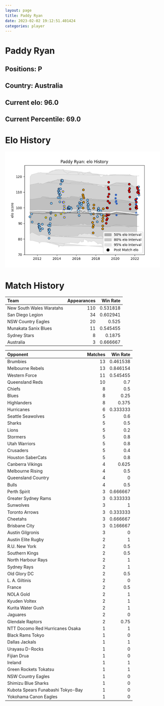 ```yaml
---  
layout: page  
title: Paddy Ryan  
date: 2023-02-02 19:12:51.401424  
categories: player  
---
```

# Paddy Ryan

## Positions: P

## Country: Australia

## Current elo: 96.0

## Current Percentile: 69.0

# Elo History


![elo history](history_PaddyRyan.png)
# Match History


| Team                     |   Appearances |   Win Rate |
|:-------------------------|--------------:|-----------:|
| New South Wales Waratahs |           110 |   0.531818 |
| San Diego Legion         |            34 |   0.602941 |
| NSW Country Eagles       |            20 |   0.525    |
| Munakata Sanix Blues     |            11 |   0.545455 |
| Sydney Stars             |             8 |   0.1875   |
| Australia                |             3 |   0.666667 |

| Opponent                          |   Matches |   Win Rate |
|:----------------------------------|----------:|-----------:|
| Brumbies                          |        13 |   0.461538 |
| Melbourne Rebels                  |        13 |   0.846154 |
| Western Force                     |        11 |   0.545455 |
| Queensland Reds                   |        10 |   0.7      |
| Chiefs                            |         8 |   0.5      |
| Blues                             |         8 |   0.25     |
| Highlanders                       |         8 |   0.375    |
| Hurricanes                        |         6 |   0.333333 |
| Seattle Seawolves                 |         5 |   0.6      |
| Sharks                            |         5 |   0.5      |
| Lions                             |         5 |   0.2      |
| Stormers                          |         5 |   0.8      |
| Utah Warriors                     |         5 |   0.8      |
| Crusaders                         |         5 |   0.4      |
| Houston SaberCats                 |         5 |   0.8      |
| Canberra Vikings                  |         4 |   0.625    |
| Melbourne Rising                  |         4 |   0.5      |
| Queensland Country                |         4 |   0        |
| Bulls                             |         4 |   0.5      |
| Perth Spirit                      |         3 |   0.666667 |
| Greater Sydney Rams               |         3 |   0.333333 |
| Sunwolves                         |         3 |   1        |
| Toronto Arrows                    |         3 |   0.333333 |
| Cheetahs                          |         3 |   0.666667 |
| Brisbane City                     |         3 |   0.166667 |
| Austin Gilgronis                  |         3 |   0        |
| Austin Elite Rugby                |         2 |   1        |
| R.U. New York                     |         2 |   0.5      |
| Southern Kings                    |         2 |   0.5      |
| North Harbour Rays                |         2 |   1        |
| Sydney Rays                       |         2 |   1        |
| Old Glory DC                      |         2 |   0.5      |
| L. A. Giltinis                    |         2 |   0        |
| France                            |         2 |   0.5      |
| NOLA Gold                         |         2 |   1        |
| Kyuden Voltex                     |         2 |   1        |
| Kurita Water Gush                 |         2 |   1        |
| Jaguares                          |         2 |   0        |
| Glendale Raptors                  |         2 |   0.75     |
| NTT Docomo Red Hurricanes Osaka   |         1 |   1        |
| Black Rams Tokyo                  |         1 |   0        |
| Dallas Jackals                    |         1 |   1        |
| Urayasu D-Rocks                   |         1 |   0        |
| Fijian Drua                       |         1 |   0        |
| Ireland                           |         1 |   1        |
| Green Rockets Tokatsu             |         1 |   1        |
| NSW Country Eagles                |         1 |   0        |
| Shimizu Blue Sharks               |         1 |   0        |
| Kubota Spears Funabashi Tokyo-Bay |         1 |   0        |
| Yokohama Canon Eagles             |         1 |   0        |